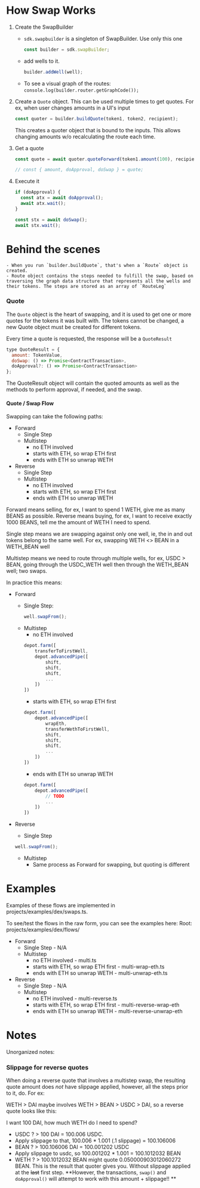 # How Swap Works

1. Create the SwapBuilder

   - `sdk.swapbuilder` is a singleton of SwapBuilder. Use only this one
     ```js
     const builder = sdk.swapBuilder;
     ```
   - add wells to it.
     ```js
     builder.addWell(well);
     ```
   - To see a visual graph of the routes: `console.log(builder.router.getGraphCode());`

2. Create a `Quote` object. This can be used multiple times to get quotes. For ex, when user changes amounts in a UI's input

   ```js
   const quoter = builder.buildQuote(token1, token2, recipient);
   ```

   This creates a quoter object that is bound to the inputs. This allows changing amounts w/o recalculating the route each time.

3. Get a quote

   ```js
   const quote = await quoter.quoteForward(token1.amount(100), recipient, slippage);

   // const { amount, doApproval, doSwap } = quote;
   ```

4. Execute it

   ```js
   if (doApproval) {
     const atx = await doApproval();
     await atx.wait();
   }

   const stx = await doSwap();
   await stx.wait();
   ```

# Behind the scenes

    - When you run `builder.buildQuote`, that's when a `Route` object is created.
    - Route object contains the steps needed to fulfill the swap, based on traversing the graph data structure that represents all the wells and their tokens. The steps are stored as an array of `RouteLeg`

### Quote

The `Quote` object is the heart of swapping, and it is used to get one or more quotes for the tokens it was built with. The tokens cannot be changed, a new Quote object must be created for different tokens.

Every time a quote is requested, the response will be a `QuoteResult`

```js
type QuoteResult = {
  amount: TokenValue,
  doSwap: () => Promise<ContractTransaction>,
  doApproval?: () => Promise<ContractTransaction>
};
```

The QuoteResult object will contain the quoted amounts as well as the methods to perform approval, if needed, and the swap.

#### Quote / Swap Flow

Swapping can take the following paths:

- Forward
  - Single Step
  - Multistep
    - no ETH involved
    - starts with ETH, so wrap ETH first
    - ends with ETH so unwrap WETH
- Reverse
  - Single Step
  - Multistep
    - no ETH involved
    - starts with ETH, so wrap ETH first
    - ends with ETH so unwrap WETH

Forward means selling, for ex, I want to spend 1 WETH, give me as many BEANS as possible.
Reverse means buying, for ex, I want to receive exactly 1000 BEANS, tell me the amount of WETH I need to spend.

Single step means we are swapping against only one well, ie, the in and out tokens belong to the same well. For ex, swapping WETH <> BEAN in a WETH_BEAN well

Multistep means we need to route through multiple wells, for ex, USDC > BEAN, going through the USDC_WETH well then through the WETH_BEAN well; two swaps.

In practice this means:

- Forward

  - Single Step:
    ```js
    well.swapFrom();
    ```
  - Multistep
    - no ETH involved
    ```js
    depot.farm([
        transferToFirstWell,
        depot.advancedPipe([
            shift,
            shift,
            shift,
            ...
        ])
    ])
    ```
    - starts with ETH, so wrap ETH first
    ```js
    depot.farm([
        depot.advancedPipe([
            wrapEth,
            transferWethToFirstWell,
            shift,
            shift,
            shift,
            ...
        ])
    ])
    ```
    - ends with ETH so unwrap WETH
    ```js
    depot.farm([
        depot.advancedPipe([
            // TODO
            ...
        ])
    ])
    ```

- Reverse
  - Single Step
  ```js
  well.swapFrom();
  ```
  - Multistep
    - Same process as Forward for swapping, but quoting is different

# Examples

Examples of these flows are implemented in projects/examples/dex/swaps.ts.

To see/test the flows in the raw form, you can see the examples here:
Root: projects/examples/dex/flows/

- Forward
  - Single Step - N/A
  - Multistep
    - no ETH involved - multi.ts
    - starts with ETH, so wrap ETH first - multi-wrap-eth.ts
    - ends with ETH so unwrap WETH - multi-unwrap-eth.ts
- Reverse
  - Single Step - N/A
  - Multistep
    - no ETH involved - multi-reverse.ts
    - starts with ETH, so wrap ETH first - multi-reverse-wrap-eth
    - ends with ETH so unwrap WETH - multi-reverse-unwrap-eth

# Notes

Unorganized notes:

### Slippage for reverse quotes

When doing a reverse quote that involves a multistep swap, the resulting quote amount does _not_ have slippage applied, however, all the steps prior to it, do. For ex:

WETH > DAI maybe involves
WETH > BEAN > USDC > DAI, so a reverse quote looks like this:

I want 100 DAI, how much WETH do I need to spend?

- USDC ? > 100 DAI = 100.006 USDC.
- Apply slippage to that, 100.006 \* 1.001 (.1 slippage) = 100.106006
- BEAN ? > 100.106006 DAI = 100.001202 USDC
- Apply slippage to usdc, so 100.001202 \* 1.001 = 100.1012032 BEAN
- WETH ? > 100.1012032 BEAN might quote 0.050000903012060272 BEAN.
  This is the result that quoter gives you. Without slippage applied at the ~~last~~ first step.
  **However, the transactions, `swap()` and `doApproval()` will attempt to work with this amount + slippage!! **
